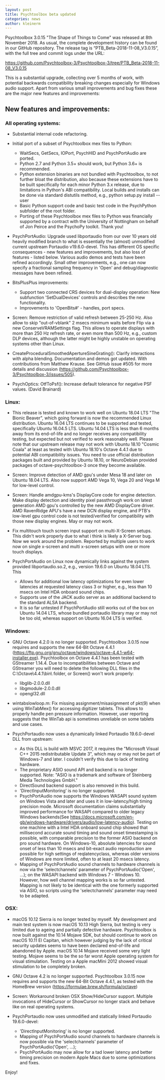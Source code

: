 ```yaml
---
layout: post
title: Psychtoolbox beta updated
categories: news
author: kleinerm
---
```


Psychtoolbox 3.0.15 "The Shape of Things to Come" was released at 8th November 2018.
As usual, the complete development history can be found in our GitHub repository.
The release tag is “PTB_Beta-2018-11-08_V3.0.15”, with the full tree and commit logs under the URL:

<https://github.com/Psychtoolbox-3/Psychtoolbox-3/tree/PTB_Beta-2018-11-08_V3.0.15>

This is a substantial upgrade, collecting over 5 months of work, with potential backwards compatibility breaking changes especially for Windows audio support.
Apart from various small improvements and bug fixes these are the major new features and improvements:

## New features and improvements:

### All operating systems:

* Substantial internal code refactoring.

* Initial port of a subset of Psychtoolbox mex files to Python:
    * WaitSecs, GetSecs, IOPort, PsychHID and PsychPortAudio are ported.
    * Python 2.7 and Python 3.5+ should work, but Python 3.6+ is recommended.
    * Python extension binaries are not bundled with Psychtoolbox, to not further bloat the distribution, also because these extensions have to be built specifically for each minor Python 3.x release, due to limitations in Python's ABI compatibility. Local builds and installs can be done via standard distutils method, e.g., python setup.py install --user
    * Basic Python support code and basic test code in the PsychPython subfolder of the root folder.
    * Porting of these Psychtoolbox mex files to Python was financially supported by a contract with the University of Nottingham on behalf of Jon Peirce and the PsychoPy toolkit. Thank you!

* PsychPortAudio: Upgrade used libportaudio from our over 10 years old heavily modified branch to what is essentially the (almost) unmodified current upstream Portaudio v19.6.0-devel. This has different OS specific consequences - new features and improvements, but also loss of features - listed below. Various audio demos and tests have been refined accordingly. Small other improvements, e.g., one can now specify a fractional sampling frequency in 'Open' and debug/diagnostic messages have been refined.

* BitsPlusPlus improvements:
    * Support two connected CRS devices for dual-display operation: New subfunction 'SetDualDevices' controls and describes the new functionality.
    * Improvements to 'OpenBits#' - handles, port specs.

* Screen: Remove restriction of valid refresh between 25-250 Hz. Also allow to skip "out-of-vblank" 2 msecs minimum waits before Flip via a new ConserveVRAMSettings flag. This allows to operate displays with more than 250 Hz refresh rate, or even more than 500 Hz, e.g., custom DLP devices, although the latter might be highly unstable on operating systems other than Linux.

* CreateProceduralSmoothedApertureSineGrating(): Clarify interactions with alpha blending. Documentation and demos got updated. With contributions from Matthew Krause. See GitHub issue #505 for more details and discussion (https://github.com/Psychtoolbox-3/Psychtoolbox-3/issues/505).

* PsychOptics: OtfToPsf(): Increase default tolerance for negative PSF values. (David Brainard)


### Linux:

* This release is tested and known to work well on Ubuntu 18.04 LTS "The Bionic Beaver", which going forward is now the recommended Linux distribution. Ubuntu 16.04 LTS continues to be supported and tested, specifically Ubuntu 16.04.5 LTS. Ubuntu 14.04 LTS is less than 6 months away from its end-of-life and no longer receives any compatibility testing, but expected but not verified to work reasonably well. Please note that our upstream release may not work with Ubuntu 18.10 "Cosmic Coala" at least as tested with Ubuntu 18.10's Octave 4.4.1 due to potential ABI compatibility issues. You need to use official distribution packages built and provided by Ubuntu 18.10, or NeuroDebian provided packages of octave-psychtoolbox-3 once they become available.

* Screen: Improve detection of AMD gpu's under Mesa 18 and later on Ubuntu 18.04 LTS. Also now support AMD Vega 10, Vega 20 and Vega M for low-level control.

* Screen: Handle amdgpu-kms's DisplayCore code for engine detection. Make display detection and identity pixel passthrough work on latest generation AMD gpu's controlled by the new AMD DisplayCore driver. AMD RavenRidge APU's have a new DCN display engine, and PTB's low-level gpu control code is not tested/verified for compatibility with those new display engines. May or may not work.

* Fix multitouch touch screen input support on multi-X-Screen setups. This didn't work properly due to what i think is likely a X-Server bug. Now we work around the problem. Reported by multiple users to work now on single x-screen and multi x-screen setups with one or more touch displays.

* PsychPortAudio on Linux now dynamically links against the system provided libportaudio.so.2, e.g., version 19.6.0 on Ubuntu 18.04 LTS. This
    * Allows for additional low latency optimizations for even lower latencies at requested latency class 3 or higher, e.g., less than 10 msecs on Intel HDA onboard sound chips.
    * Supports use of the JACK audio server as an additional backend to the standard ALSA backend.
    * It is so far untested if PsychPortAudio still works out of the box on Ubuntu 14.04 LTS, whose bundled portaudio library may or may not be too old, whereas support on Ubuntu 16.04 LTS is verified.

### Windows:

* GNU Octave 4.2.0 is no longer supported. Psychtoolbox 3.0.15 now requires and supports the new 64-Bit Octave 4.4.1 (https://ftp.gnu.org/gnu/octave/windows/octave-4.4.1-w64-installer.exe). Psychtoolbox on Octave 4.4.1 has been tested with GStreamer 1.14.4. Due to incompatibilities between Octave and GStreamer you will need to delete the following DLL files in the C:\Octave\4.4.1\bin\ folder, or Screen() won't work properly:
    * libglib-2.0.0.dll
    * libgmodule-2.0.0.dll
    * opengl32.dll

* wintabslowloop.m: Fix missing assignment/misasignment of pkt(9) when using WinTabMex() for accessing digitizer tablets. This allows to properly handle pen pressure information. However, user reporting suggests that the WinTab api is sometimes unreliable on some tablets and use cases.

* PsychPortaudio now uses a dynamically linked Portaudio 19.6.0-devel DLL from upstream:
    * As this DLL is build with MSVC 2017, it requires the "Microsoft Visual C++ 2015 redistributable
Update 3", which may or may not be part of Windows-7 and later. I couldn't verify this due to lack of testing hardware.
    * The proprietary ASIO sound API and backend is no longer supported. Note: "ASIO is a trademark and software of Steinberg Media Technologies GmbH."
    * DirectSound backend support is also removed in this build.
    * 'DirectInputMonitoring' is no longer supported.
    * PsychPortAudio now supports the Windows WASAPI sound system on Windows Vista and later and uses it in low-latency/high timing precision mode. Microsoft documentation claims substantially improved performance for WASAPI compared to older legacy Windows backends(See https://docs.microsoft.com/en-gb/windows-hardware/drivers/audio/low-latency-audio). Testing on one machine with a Intel HDA onboard sound chip showed that millisecond accurate sound timing and sound onset timestamping is possible, with comparable precision to the former ASIO backend on pro sound hardware. On Windows-10, absolute latencies for sound onset of less than 10 msecs and bit-exact audio reproduction are possible for high settings of reqlatencyclass, whereas older versions of Windows are more limited, often to at least 20 msecs latency.
    * Mapping of PsychPortAudio sound channels to hardware channels is now via the 'selectchannels' parameter of PsychPortAudio('Open', ...); on the WASAPI backend with Windows 7 - Windows 10. However, how well channel mapping works is so far untested. Mapping is not likely to be identical with the one formerly supported via ASIO, so scripts using the 'selectchannels' parameter may need to be adapted.

 ### OSX:

* macOS 10.12 Sierra is no longer tested by myself. My development and main test system is now macOS 10.13 High Sierra, but testing is very limited due to ageing and partially defective hardware. Psychtoolbox is now built against the 10.14 Mojave SDK, but should continue to work on macOS 10.11 El Capitan, which however judging by the lack of critical security updates seems to have been declared end-of-life and abandoned by Apple. macOS 10.14 Mojave received some very light testing. Mojave seems to be the so far worst Apple operating system for visual stimulation. Testing on a Apple macMini 2012 showed visual stimulation to be completely broken.

* GNU Octave 4.2 is no longer supported. Psychtoolbox 3.0.15 now requires and supports the new 64-Bit Octave 4.4.1, as tested with the HomeBrew version (https://formulae.brew.sh/formula/octave)

* Screen: Workaround broken OSX Show/HideCursor support. Multiple invocations of HideCursor or ShowCursor no longer stack and behave like on real operating systems.

* PsychPortaudio now uses unmodified and statically linked Portaudio 19.6.0-devel:
    * 'DirectInputMonitoring' is no longer supported.
    * Mapping of PsychPortAudio sound channels to hardware channels is now possible via the 'selectchannels' parameter of PsychPortAudio('Open', ...);
    * PsychPortAudio may now allow for a tad lower latency and better timing precision on modern Apple Macs due to some optimizations and fixes.

Enjoy!
